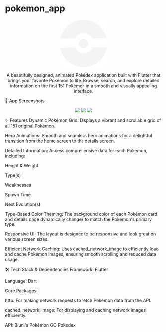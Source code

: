# pokemon_app
<p align="center">
<img src="https://raw.githubusercontent.com/OmSachdev14/pokemon_app/main/assets/images/pokeball.png" width="150">
</p>

<p align="center">
A beautifully designed, animated Pokédex application built with Flutter that brings your favorite Pokémon to life. Browse, search, and explore detailed information on the first 151 Pokémon in a smooth and visually appealing interface.
</p>

📸 App Screenshots
<p align="center">
<img src="https://user-images.githubusercontent.com/72691629/149508535-61e86053-1594-4009-b676-e41b59074094.gif" width="250">
<img src="https://user-images.githubusercontent.com/72691629/149508544-d39a3f2b-24ca-4a0b-980b-1934c568d4f4.gif" width="250">
<img src="https://user-images.githubusercontent.com/72691629/149508549-b54c8d17-987a-4c92-9a99-9945037dd786.gif" width="250">
</p>

✨ Features
Dynamic Pokémon Grid: Displays a vibrant and scrollable grid of all 151 original Pokémon.

Hero Animations: Smooth and seamless hero animations for a delightful transition from the home screen to the details screen.

Detailed Information: Access comprehensive data for each Pokémon, including:

Height & Weight

Type(s)

Weaknesses

Spawn Time

Next Evolution(s)

Type-Based Color Theming: The background color of each Pokémon card and details page dynamically changes to match the Pokémon's primary type.

Responsive UI: The layout is designed to be responsive and look great on various screen sizes.

Efficient Network Caching: Uses cached_network_image to efficiently load and cache Pokémon images, ensuring smooth scrolling and reduced data usage.

🛠️ Tech Stack & Dependencies
Framework: Flutter

Language: Dart

Core Packages:

http: For making network requests to fetch Pokémon data from the API.

cached_network_image: For displaying and caching network images efficiently.

API: Biuni's Pokémon GO Pokedex

